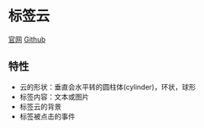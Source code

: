 # 标签云
[官网](http://www.goat1000.com/tagcanvas.php) [Github](https://github.com/goat1000/TagCanvas)

## 特性
* 云的形状：垂直会水平转的圆柱体(cylinder)，环状，球形
* 标签内容：文本或图片
* 标签云的背景
* 标签被点击的事件